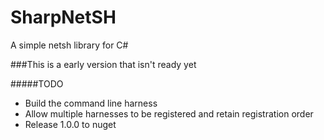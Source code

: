 # SharpNetSH
A simple netsh library for C#

###This is a early version that isn't ready yet

#####TODO

- Build the command line harness
- Allow multiple harnesses to be registered and retain registration order
- Release 1.0.0 to nuget
